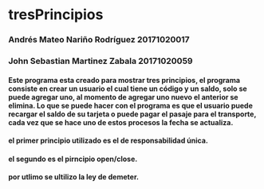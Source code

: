# tresPrincipios

### Andrés Mateo Nariño Rodríguez 20171020017
### John Sebastian Martinez Zabala 20171020059
#### Este programa esta creado para mostrar tres principios, el programa consiste en crear un usuario el cual tiene un código y un saldo, solo se puede agregar uno, al momento de agregar uno nuevo el anterior se elimina. Lo que se puede hacer con el programa es que el usuario puede recargar el saldo de su tarjeta o puede pagar el pasaje para el transporte, cada vez que se hace uno de estos procesos la fecha se actualiza. 
#### el primer principio utilizado es el de responsabilidad única. 
#### el segundo es el pirncipio open/close.
#### por utlimo se ultilizo la ley de demeter.



